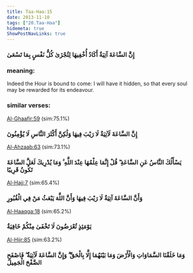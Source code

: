 ```yaml
---
title: Taa-Haa:15
date: 2013-11-10
tags: ["20.Taa-Haa"]
hidemeta: true 
ShowPostNavLinks: true 
---
```

### إِنَّ السَّاعَةَ آتِيَةٌ أَكَادُ أُخْفِيهَا لِتُجْزَىٰ كُلُّ نَفْسٍ بِمَا تَسْعَىٰ
### meaning: 
Indeed the Hour is bound to come: I will have it hidden, so that every soul may be rewarded for its endeavour.
### similar verses: 

[Al-Ghaafir:59](/40/59) (sim:75.1%)

### إِنَّ السَّاعَةَ لَآتِيَةٌ لَا رَيْبَ فِيهَا وَلَٰكِنَّ أَكْثَرَ النَّاسِ لَا يُؤْمِنُونَ

[Al-Ahzaab:63](/33/63) (sim:73.1%)

### يَسْأَلُكَ النَّاسُ عَنِ السَّاعَةِ ۖ قُلْ إِنَّمَا عِلْمُهَا عِنْدَ اللَّهِ ۚ وَمَا يُدْرِيكَ لَعَلَّ السَّاعَةَ تَكُونُ قَرِيبًا

[Al-Hajj:7](/22/7) (sim:65.4%)

### وَأَنَّ السَّاعَةَ آتِيَةٌ لَا رَيْبَ فِيهَا وَأَنَّ اللَّهَ يَبْعَثُ مَنْ فِي الْقُبُورِ

[Al-Haaqqa:18](/69/18) (sim:65.2%)

### يَوْمَئِذٍ تُعْرَضُونَ لَا تَخْفَىٰ مِنْكُمْ خَافِيَةٌ

[Al-Hijr:85](/15/85) (sim:63.2%)

### وَمَا خَلَقْنَا السَّمَاوَاتِ وَالْأَرْضَ وَمَا بَيْنَهُمَا إِلَّا بِالْحَقِّ ۗ وَإِنَّ السَّاعَةَ لَآتِيَةٌ ۖ فَاصْفَحِ الصَّفْحَ الْجَمِيلَ
